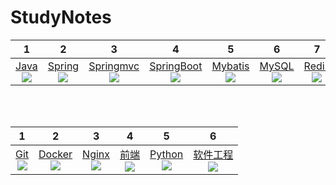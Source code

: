 # StudyNotes

|              1              |              2              |              3              |              4              |              5              |              6              |              7              |             8             |
| :--------------------------: | :-----------------------: | :--------------------: | :--: | :---------------------------: | :---------------------------: | :---------------------------: | :---------------------------: |
|[Java](#tree/master/java)<br>![](https://img.shields.io/badge/%20-007396.svg?style=plastic&logo=java) |[Spring](/tree/master/Spring)<br>![](https://img.shields.io/badge/%20-6DB33F.svg?style=plastic&logo=spring) |[Springmvc](/tree/master/SpringMVC)<br>![](https://img.shields.io/badge/SpringMVC-6DB33F.svg?style=plastic) |[SpringBoot](/tree/master/SpringBoot)<br>![](https://img.shields.io/badge/SpringBoot-6DB33F.svg?style=plastic) |[Mybatis](/tree/master/Mybatis)<br>![](https://img.shields.io/badge/Mybatis-3776AB.svg?style=plastic) |[MySQL](/tree/master/MySQL)<br>![](https://img.shields.io/badge/%20-FFFFFF.svg?style=plastic&logo=mysql) |[Redis](./Redis/README.md)<br>![](https://img.shields.io/badge/%20-FFFFFF.svg?style=plastic&logo=redis) | [Vue](/tree/master/vue)<br>![](https://img.shields.io/badge/%20-FFFFFF.svg?style=plastic&logo=vue.js) |

<br>

<br>



|                              1                               |                              2                               |                              3                               |                              4                               |                              5                               |                              6                               |
| :----------------------------------------------------------: | :----------------------------------------------------------: | :----------------------------------------------------------: | :----------------------------------------------------------: | :----------------------------------------------------------: | :----------------------------------------------------------: |
| [Git](./Git/README.md) <br>![](https://img.shields.io/badge/%20-FFFFFF.svg?style=plastic&logo=git) | [Docker](./Docker/README.md)<br>![](https://img.shields.io/badge/%20-FFFFFF.svg?style=plastic&logo=docker) | [Nginx](./Nginx/README.md)<br>![](https://img.shields.io/badge/%20-FFFFFF.svg?style=plastic&logo=nginx) | [前端](/tree/master/前端)<br>![](https://img.shields.io/badge/Front%20End-3776AB.svg?style=plastic) | [Python](/tree/master/python)<br>![](https://img.shields.io/badge/%20-FFFFFF.svg?style=plastic&logo=python) | [软件工程](./软件工程/软件工程.md)<br>![](https://img.shields.io/badge/%E8%BD%AF%E4%BB%B6%E5%B7%A5%E7%A8%8B-000000.svg?style=plastic) |

